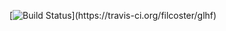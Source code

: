 [![Build Status](https://travis-ci.org/filcoster/glhf.svg?branch..)](https://travis-ci.org/filcoster/glhf)